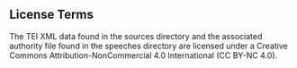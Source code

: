 ## License Terms

The TEI XML data found in the sources directory and the associated authority file found in the speeches directory are licensed under a Creative Commons Attribution-NonCommercial 4.0 International (CC BY-NC 4.0).
